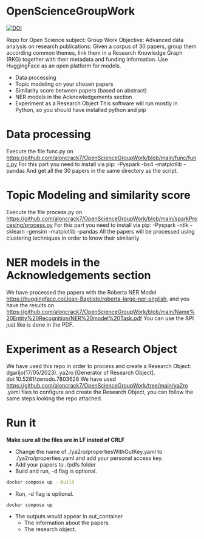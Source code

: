# OpenScienceGroupWork

[![DOI](https://zenodo.org/badge/632578476.svg)](https://zenodo.org/badge/latestdoi/632578476)

Repo for Open Science subject: Group Work
Objective: Advanced data analysis on research publications: Given a corpus of 30
papers, group them according common themes, link them in a Research Knowledge
Graph (RKG) together with their metadata and funding information. Use
HuggingFace as an open platform for models.
- Data processing 
- Topic modeling on your chosen papers
- Similarity score between papers (based on abstract)
- NER models in the Acknowledgements section
- Experiment as a Research Object
This software will run mostly in Python, so you should have installed python and pip
# Data processing 
Execute the file func.py on https://github.com/aloncrack7/OpenScienceGroupWork/blob/main/func/func.py
For this part you need to install via pip:
-Pyspark
-bs4
-matplotlib
-pandas
And get all the 30 papers in the same directory as the script.
# Topic Modeling and similarity score
Execute the file process.py on https://github.com/aloncrack7/OpenScienceGroupWork/blob/main/sparkProcesing/process.py
For this part you need to install via pip:
-Pyspark
-ntlk
-sklearn
-gensim
-matplotlib
-pandas
All the papers will be processed using clustering techniques in order to know their similarity
#  NER models in the Acknowledgements section
We have processed the papers with the Roberta NER Model https://huggingface.co/Jean-Baptiste/roberta-large-ner-english, and you have the results on https://github.com/aloncrack7/OpenScienceGroupWork/blob/main/Name%20Entity%20Recognition/NER%20model%20Task.pdf
You can use the API just like is done in the PDF.
# Experiment as a Research Object
We have used this repo in order to process and create a Research Object:
dgarijo(17/05/2023). ya2ro [Generator of Research Object]. doi:10.5281/zenodo.7803628
We have used https://github.com/aloncrack7/OpenScienceGroupWork/tree/main/ya2ro .yaml files to configure and create the Research Object, you can follow the same steps looking the repo attached.

# Run it
**Make sure all the files are in LF insted of CRLF**
- Change the name of ./ya2ro/propertiesWithOutKey.yaml to ./ya2ro/properties.yaml and add your personal access key.
- Add your papers to ./pdfs folder
- Build and run, -d flag is optional.
```bash
docker compose up --build
```

- Run, -d flag is optional.
```bash
docker compose up 
```

- The outputs would appear in out_container
  - The information about the papers.
  - The research object.

